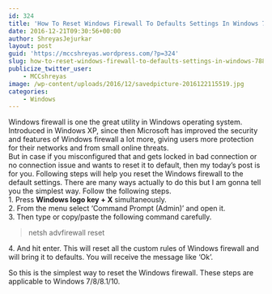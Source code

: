```yaml
---
id: 324
title: 'How To Reset Windows Firewall To Defaults Settings In Windows 7/8/8.1/10'
date: 2016-12-21T09:30:56+00:00
author: ShreyasJejurkar
layout: post
guid: 'https://mccshreyas.wordpress.com/?p=324'
slug: how-to-reset-windows-firewall-to-defaults-settings-in-windows-788-110
publicize_twitter_user:
    - MCCshreyas
image: /wp-content/uploads/2016/12/savedpicture-2016122115519.jpg
categories:
    - Windows
---
```


Windows firewall is one the great utility in Windows operating system. Introduced in Windows XP, since then Microsoft has improved the security and features of Windows firewall a lot more, giving users more protection for their networks and from small online threats.  
But in case if you misconfigured that and gets locked in bad connection or no connection issue and wants to reset it to default, then my today’s post is for you. Following steps will help you reset the Windows firewall to the default settings. There are many ways actually to do this but I am gonna tell you the simplest way. Follow the following steps.  
1\. Press **Windows logo key + X** simultaneously.  
2\. From the menu select ‘Command Prompt (Admin)’ and open it.  
3\. Then type or copy/paste the following command carefully.

> netsh advfirewall reset

4\. And hit enter. This will reset all the custom rules of Windows firewall and will bring it to defaults. You will receive the message like ‘Ok’.

So this is the simplest way to reset the Windows firewall. These steps are applicable to Windows 7/8/8.1/10.